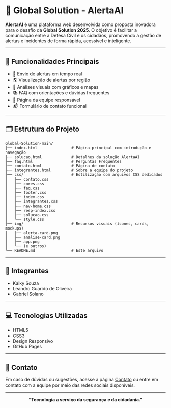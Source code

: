 # 🚨 Global Solution - AlertaAI

**AlertaAI** é uma plataforma web desenvolvida como proposta inovadora para o desafio da **Global Solution 2025**. O objetivo é facilitar a comunicação entre a Defesa Civil e os cidadãos, promovendo a gestão de alertas e incidentes de forma rápida, acessível e inteligente.

---

## 🧩 Funcionalidades Principais

- 📲 Envio de alertas em tempo real
- 🌎 Visualização de alertas por região
- 🧠 Análises visuais com gráficos e mapas
- 📚 FAQ com orientações e dúvidas frequentes
- 👥 Página da equipe responsável
- 📬 Formulário de contato funcional

---

## 🗂️ Estrutura do Projeto

```
Global-Solution-main/
├── index.html               # Página principal com introdução e navegação
├── solucao.html             # Detalhes da solução AlertaAI
├── faq.html                 # Perguntas Frequentes
├── contato.html             # Página de contato
├── integrantes.html         # Sobre a equipe do projeto
├── css/                     # Estilização com arquivos CSS dedicados
│   ├── contato.css
│   ├── cores.css
│   ├── faq.css
│   ├── footer.css
│   ├── index.css
│   ├── integrantes.css
│   ├── nav-home.css
│   ├── resp-index.css
│   ├── solucao.css
│   └── style.css
├── img/                     # Recursos visuais (ícones, cards, mockups)
│   ├── alerta-card.png
│   ├── analise-card.png
│   ├── app.png
│   └── (e outros)
└── README.md                # Este arquivo
```

---

## 👥 Integrantes

- Kaiky Souza  
- Leandro Guarido de Oliveira  
- Gabriel Solano  

---

## 💻 Tecnologias Utilizadas

- HTML5  
- CSS3  
- Design Responsivo  
- GitHub Pages  

---

## 📩 Contato

Em caso de dúvidas ou sugestões, acesse a página [Contato](./contato.html) ou entre em contato com a equipe por meio das redes sociais disponíveis.

---

<p align="center">
  <strong>“Tecnologia a serviço da segurança e da cidadania.”</strong>
</p>

